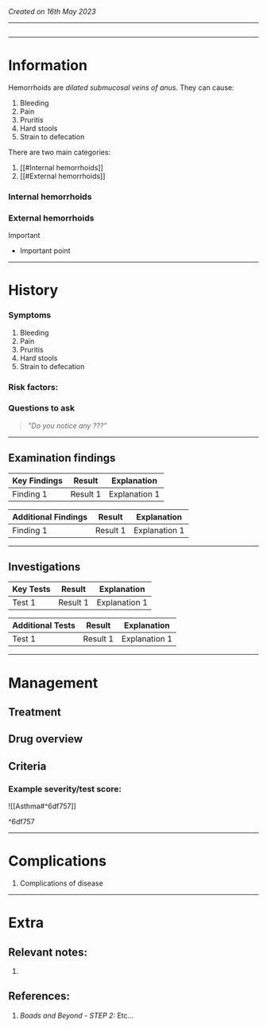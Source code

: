 *Created on 16th May 2023*

---
```toc
```
---

# Information
Hemorrhoids are *dilated submucosal veins of anus*. They can cause:
1. Bleeding
2. Pain
3. Pruritis
4. Hard stools
5. Strain to defecation

There are two main categories:
1. [[#Internal hemorrhoids]]
2. [[#External hemorrhoids]]

### Internal hemorrhoids

### External hemorrhoids


> [!Important]
- Important point

--- 
# History
### Symptoms
1. Bleeding
2. Pain
3. Pruritis
4. Hard stools
5. Strain to defecation

### Risk factors:

### Questions to ask
>*"Do you notice any ???"*

---

## Examination findings
| Key Findings | Result   | Explanation   |
| ------------ | -------- | ------------- |
| Finding 1    | Result 1 | Explanation 1 |

| Additional Findings | Result   | Explanation   |
| ------------------- | -------- | ------------- |
| Finding 1           | Result 1 | Explanation 1 |

---

## Investigations
| Key Tests                 |Result| Explanation                                                                                                                                                     |
| ------------------------- | --- | --------------------------------------------------------------------------------------------------------------------------------------------------------------- |
| Test 1                    |Result 1| Explanation 1                                                                                                                                                        |

| Additional Tests               |  Result   | Explanation                |
| ------------------------------ | --- | --------------------- |
| Test 1                            |  Result 1   | Explanation 1 |

---

# Management
## Treatment

## Drug overview

## Criteria
### Example severity/test score:
![[Asthma#^6df757]]

^6df757

---

# Complications
1. Complications of disease

---

# Extra
## Relevant notes:
1. 
## References:
1. *Boads and Beyond - STEP 2:* Etc...